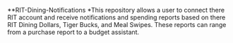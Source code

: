 **RIT-Dining-Notifications
*This repository allows a user to connect there RIT account and receive notifications and spending reports based on there RIT Dining Dollars, Tiger Bucks, and Meal Swipes. These reports can range from a purchase report to a budget assistant.
